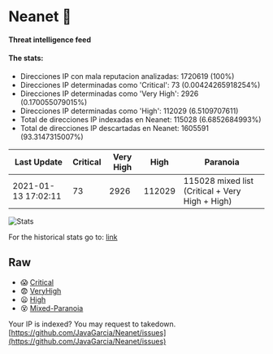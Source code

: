 # Neanet :hocho:
#### Threat intelligence feed
#### The stats:

- Direcciones IP con mala reputacion analizadas: 1720619 (100%)
- Direcciones IP determinadas como 'Critical':  73 (0.00424265918254%)
- Direcciones IP determinadas como 'Very High':  2926 (0.170055079015%)
- Direcciones IP determinadas como 'High':  112029 (6.5109707611)
- Total de direcciones IP indexadas en Neanet:  115028 (6.6852684993%)
- Total de direcciones IP descartadas en Neanet:  1605591 (93.3147315007%)

| Last Update | Critical | Very High | High | Paranoia |
| --- | --- | --- | --- | --- |
| 2021-01-13 17:02:11 | 73 | 2926 | 112029 | 115028 mixed list (Critical + Very High + High)|

![Stats](https://docs.google.com/spreadsheets/d/e/2PACX-1vSnaNMIXVabIpDJjufMlzH7poXnshF3mgd8Is1g9ytUEzVsP5my4Trn8f-xkoLLQ38xpL3HtmUexLo6/pubchart?oid=501124687&format=image)

For the historical stats go to: [link](/stats.csv)
## Raw
- :scream: [Critical](https://raw.githubusercontent.com/JavaGarcia/Neanet/master/blacklists/neanet_critical.txt)
- :fearful: [VeryHigh](https://raw.githubusercontent.com/JavaGarcia/Neanet/master/blacklists/neanet_veryHigh.txtt)
- :frowning: [High](https://raw.githubusercontent.com/JavaGarcia/Neanet/master/blacklists/neanet_high.txt)
- :dizzy_face: [Mixed-Paranoia](https://raw.githubusercontent.com/JavaGarcia/Neanet/master/blacklists/neanet_all.txt)


Your IP is indexed? You may request to takedown. [https://github.com/JavaGarcia/Neanet/issues](https://github.com/JavaGarcia/Neanet/issues)















































































































































































































































































































































































































































































































































































































































































































































































































































































































































































































































































































































































































































































































































































































































































































































































































































































































































































































































































































































































































































































































































































































































































































































































































































































































































































































































































































































































































































































































































































































































































































































































































































































































































































































































































































































































































